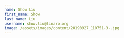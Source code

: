 ```yaml
---
name: Show Liu
first_name: Show
last_name: Liu
username: show.liu@linaro.org
image: /assets/images/content/20190927_110751-3-.jpg
---
```

